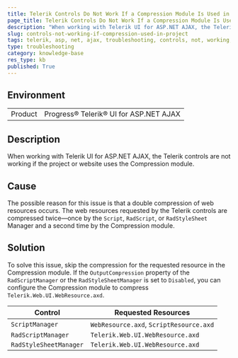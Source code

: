 ```yaml
---
title: Telerik Controls Do Not Work If a Compression Module Is Used in the Project
page_title: Telerik Controls Do Not Work If a Compression Module Is Used in the Project
description: "When working with Telerik UI for ASP.NET AJAX, the Telerik controls are not working if a Compression module is used in the project."
slug: controls-not-working-if-compression-used-in-project
tags: telerik, asp, net, ajax, troubleshooting, controls, not, working, if, compression, module, is, used, in, project
type: troubleshooting
category: knowledge-base
res_type: kb
published: True
---
```


## Environment

<table>
	<tbody>
		<tr>
			<td>Product</td>
			<td>Progress® Telerik® UI for ASP.NET AJAX</td>
		</tr>
	</tbody>
</table>

## Description

When working with Telerik UI for ASP.NET AJAX, the Telerik controls are not working if the project or website uses the Compression module.

## Cause

The possible reason for this issue is that a double compression of web resources occurs. The web resources requested by the Telerik controls are compressed twice&mdash;once by the `Script`, `RadScript`, or `RadStyleSheet` Manager and a second time by the Compression module.

## Solution

To solve this issue, skip the compression for the requested resource in the Compression module. If the `OutputCompression` property of the `RadScriptManager` or the `RadStyleSheetManager` is set to `Disabled`, you can configure the Compression module to compress `Telerik.Web.UI.WebResource.axd`.

|Control | Requested Resources |
| ------ | ------ |
|`ScriptManager`|`WebResource.axd`, `ScriptResource.axd`|
|`RadScriptManager`|`Telerik.Web.UI.WebResource.axd`|
|`RadStyleSheetManager`|`Telerik.Web.UI.WebResource.axd`|
